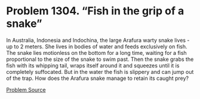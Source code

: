 # Problem 1304. “Fish in the grip of a snake”

In Australia, Indonesia and Indochina, the large Arafura warty snake lives - up to 2 meters. She lives in bodies of water and feeds exclusively on fish. The snake lies motionless on the bottom for a long time, waiting for a fish proportional to the size of the snake to swim past. Then the snake grabs the fish with its whipping tail, wraps itself around it and squeezes until it is completely suffocated. But in the water the fish is slippery and can jump out of the trap. How does the Arafura snake manage to retain its caught prey?

[Problem Source](https://www.trizland.ru/tasks/5761/)